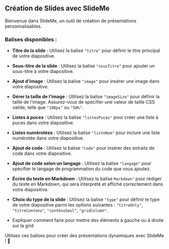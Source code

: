 ## Création de Slides avec SlideMe

Bienvenue dans SlideMe, un outil de création de présentations personnalisables.

### Balises disponibles :

- **Titre de la slide** : Utilisez la balise `"titre"` pour définir le titre principal de votre diapositive.

- **Sous-titre de la slide** : Utilisez la balise `"sousTitre"` pour ajouter un sous-titre à votre diapositive.

- **Ajout d'image** : Utilisez la balise `"image"` pour insérer une image dans votre diapositive.

- **Gérer la taille de l'image** : Utilisez la balise `"imageSize"` pour définir la taille de l'image. Assurez-vous de spécifier une valeur de taille CSS valide, telle que `"100px"` ou `"50%"`.

- **Listes à puces** : Utilisez la balise `"listesPuces"` pour créer une liste à puces dans votre diapositive.

- **Listes numérotées** : Utilisez la balise `"listeNum"` pour inclure une liste numérotée dans votre diapositive.

- **Ajout de code** : Utilisez la balise `"code"` pour insérer des extraits de code dans votre diapositive.

- **Ajout de code selon un langage** : Utilisez la balise `"langage"` pour spécifier le langage de programmation du code que vous ajoutez.

- **Écrire du texte en Markdown** : Utilisez la balise `Markdown"` pour rédiger du texte en Markdown, qui sera interprété et affiché correctement dans votre diapositive.

- **Choix du type de la slide** : Utilisez la balise `"type"` pour définir le type de votre diapositive parmi les options suivantes : `"titreOnly"`, `"titreContenu"`, `"contenuSeul"`, `"gridColumn"`.

- Expliquer comment faire pour mettre des éléments à gauche ou à droite sur la grid

Utilisez ces balises pour créer des présentations dynamiques avec SlideMe ! 🚀

